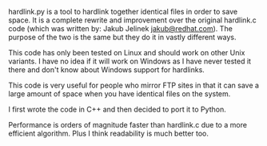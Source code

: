 hardlink.py is a tool to hardlink together identical files in order to save space.  It is a complete rewrite and improvement over the original hardlink.c code (which was written by:  Jakub Jelinek <jakub@redhat.com>).  The purpose of the two is the same but they do it in vastly different ways.

This code has only been tested on Linux and should work on other Unix variants.  I have no idea if it will work on Windows as I have never tested it there and don't know about Windows support for hardlinks.

This code is very useful for people who mirror FTP sites in that it can save a large amount of space when you have identical files on the system.

I first wrote the code in C++ and then decided to port it to Python.

Performance is orders of magnitude faster than hardlink.c due to a more efficient algorithm.  Plus I think readability is much better too.



